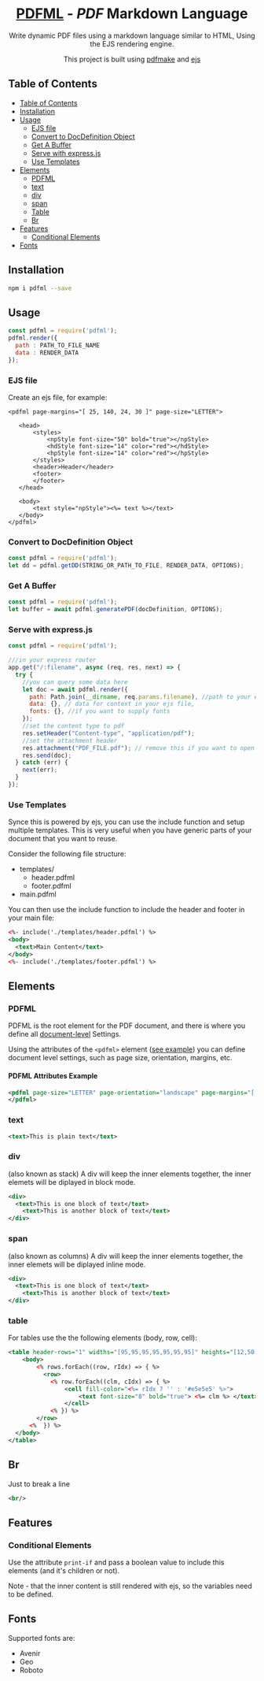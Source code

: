 <h1 align="center">
  <a href='https://github.com/nutrition-power/pdfml'>PDFML</a> - <em>PDF</em>  Markdown Language
</h1>

<p align="center">
  Write dynamic PDF files using a markdown language similar to HTML, Using the EJS rendering engine.
<p>

<p align="center">
  This project is built using <a href='http://pdfmake.org/#/'>pdfmake</a> and <a href='https://ejs.co/'>ejs</a>
<p>


## Table of Contents

<!--ts-->
- [Table of Contents](#table-of-contents)
- [Installation](#installation)
- [Usage](#usage)
  - [EJS file](#ejs-file)
  - [Convert to DocDefinition Object](#convert-to-docdefinition-object)
  - [Get A Buffer](#get-a-buffer)
  - [Serve with express.js](#serve-with-express.js)
  - [Use Templates](#use-templates)
- [Elements](#elements)
  - [PDFML](#pdfml)
  - [text](#TEXT)
  - [div](#div)
  - [span](#span)
  - [Table](#table)
  - [Br](#br)
- [Features](#features)
  - [Conditional Elements](#conditional-elements)
- [Fonts](#Fonts)
<!--te-->

## Installation


```sh
npm i pdfml --save
```


## Usage
```js
const pdfml = require('pdfml');
pdfml.render({
  path : PATH_TO_FILE_NAME
  data : RENDER_DATA
});
```

### EJS file
 Create an ejs file, for example:
 ```
 <pdfml page-margins="[ 25, 140, 24, 30 ]" page-size="LETTER">

    <head>
        <styles>
            <npStyle font-size="50" bold="true"></npStyle>
            <hdStyle font-size="14" color="red"></hdStyle>
            <hpStyle font-size="14" color="red"></hpStyle>
        </styles>
        <header>Header</header>
        <footer>
        </footer>
    </head>

    <body>
        <text style="npStyle"><%= text %></text>
    </body>
</pdfml>
 ```


### Convert to DocDefinition Object
```js
const pdfml = require('pdfml');
let dd = pdfml.getDD(STRING_OR_PATH_TO_FILE, RENDER_DATA, OPTIONS);
```

### Get A Buffer
```js
const pdfml = require('pdfml');
let buffer = await pdfml.generatePDF(docDefinition, OPTIONS);
```

### Serve with express.js
```js
const pdfml = require('pdfml');

///in your express router
app.get("/:filename", async (req, res, next) => {
  try {
    //you can query some data here
    let doc = await pdfml.render({
      path: Path.join(__dirname, req.params.filename), //path to your ejs file
      data: {}, // data for context in your ejs file,
      fonts: {}, //if you want to supply fonts
    });
    //set the content type to pdf
    res.setHeader("Content-type", "application/pdf");
    //set the attachment header
    res.attachment("PDF_FILE.pdf"); // remove this if you want to open the pdf in the browser
    res.send(doc);
  } catch (err) {
    next(err);
  }
});
```
### Use Templates
Synce this is powered by ejs, you can use the include function and setup multiple templates.
This is very useful when you have generic parts of your document that you want to reuse.

Consider the following file structure:

- templates/
    - header.pdfml
    - footer.pdfml
- main.pdfml


You can then use the include function to include the header and footer in your main file:
```xml
<%- include('./templates/header.pdfml') %>
<body>
  <text>Main Content</text>
</body>
<%- include('./templates/footer.pdfml') %>
```

## Elements

### PDFML

PDFML is the root element for the PDF document, and there is where you define all <a href="https://pdfmake.github.io/docs/0.1/document-definition-object/page/">document-level</a> Settings.


Using the attributes of the ```<pdfml>``` element ([see example](#pdfml-attributes-example)) you can define document level settings, such as page size, orientation, margins, etc.

#### PDFML Attributes Example
```xml
<pdfml page-size="LETTER" page-orientation="landscape" page-margins="[ 25, 140, 24, 30 ]">
</pdfml>
```


### text

```xml
<text>This is plain text</text>
```

### div
(also known as stack)
A div will keep the inner elements together, the inner elemets will be diplayed in block mode.

```xml
<div>
  <text>This is one block of text</text>
    <text>This is another block of text</text>
</div>
```

### span
(also known as columns)
A div will keep the inner elements together, the inner elemets will be diplayed inline mode.

```xml
<div>
  <text>This is one block of text</text>
    <text>This is another block of text</text>
</div>
```
### table

For tables use the the following elements (body, row, cell):

```xml
<table header-rows="1" widths="[95,95,95,95,95,95,95]" heights="[12,50,50,50,50,50,50]" dont-break-rows="true">
    <body>
        <% rows.forEach((row, rIdx) => { %>          
          <row>
            <% row.forEach((clm, cIdx) => { %>
                <cell fill-color="<%= rIdx ? '' : '#e5e5e5' %>">
                    <text font-size="8" bold="true"> <%= clm %> </text>
                </cell> 
            <% }) %>
        </row>
      <%  }) %>
  </body>
</table>
```


## Br
Just to break a line
```xml
<br/>
```

## Features

### Conditional Elements

Use the attribute ```print-if``` and pass a boolean value to include this elements (and it's children or not).

Note - that the inner content is still rendered with ejs, so the variables need to be defined.

## Fonts

Supported fonts are:
- Avenir
- Geo
- Roboto